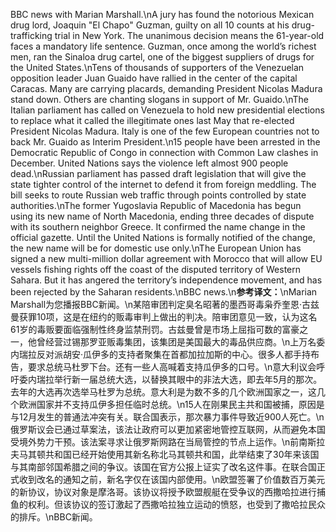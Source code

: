 BBC news with Marian Marshall.\nA jury has found the notorious Mexican drug lord, Joaquin "El Chapo" Guzman, guilty on all 10 counts at his drug-trafficking trial in New York. The unanimous decision means the 61-year-old faces a mandatory life sentence. Guzman, once among the world’s richest men, ran the Sinaloa drug cartel, one of the biggest suppliers of drugs for the United States.\nTens of thousands of supporters of the Venezuelan opposition leader Juan Guaido have rallied in the center of the capital Caracas. Many are carrying placards, demanding President Nicolas Madura stand down. Others are chanting slogans in support of Mr. Guaido.\nThe Italian parliament has called on Venezuela to hold new presidential elections to replace what it called the illegitimate ones last May that re-elected President Nicolas Madura. Italy is one of the few European countries not to back Mr. Guaido as Interim President.\n15 people have been arrested in the Democratic Republic of Congo in connection with Common Law clashes in December. United Nations says the violence left almost 900 people dead.\nRussian parliament has passed draft legislation that will give the state tighter control of the internet to defend it from foreign meddling. The bill seeks to route Russian web traffic through points controlled by state authorities.\nThe former Yugoslavia Republic of Macedonia has begun using its new name of North Macedonia, ending three decades of dispute with its southern neighbor Greece. It confirmed the name change in the official gazette. Until the United Nations is formally notified of the change, the new name will be for domestic use only.\nThe European Union has signed a new multi-million dollar agreement with Morocco that will allow EU vessels fishing rights off the coast of the disputed territory of Western Sahara. But it has angered the territory’s independence movement, and has been rejected by the Saharan residents.\nBBC news.\n**参考译文：**\nMarian Marshall为您播报BBC新闻。\n某陪审团判定臭名昭著的墨西哥毒枭乔奎恩·古兹曼获罪10项，这是在纽约的贩毒审判上做出的判决。陪审团意见一致，认为这名61岁的毒贩要面临强制性终身监禁刑罚。古兹曼曾是市场上屈指可数的富豪之一，他曾经营过锡那罗亚贩毒集团，该集团是美国最大的毒品供应商。\n上万名委内瑞拉反对派胡安·瓜伊多的支持者聚集在首都加拉加斯的中心。很多人都手持布告，要求总统马杜罗下台。还有一些人高喊着支持瓜伊多的口号。\n意大利议会呼吁委内瑞拉举行新一届总统大选，以替换其眼中的非法大选，即去年5月的那次。去年的大选再次选举马杜罗为总统。意大利是为数不多的几个欧洲国家之一，这几个欧洲国家并不支持瓜伊多担任临时总统。\n15人在刚果民主共和国被捕，原因是与12月发生的普通法冲突有关。联合国表示，那次暴力事件导致近900人死亡。\n俄罗斯议会已通过草案法，该法让政府可以更加紧密地管控互联网，从而避免本国受境外势力干预。该法案寻求让俄罗斯网路在当局管控的节点上运作。\n前南斯拉夫马其顿共和国已经开始使用其新名称北马其顿共和国，此举结束了30年来该国与其南部邻国希腊之间的争议。该国在官方公报上证实了改名这件事。在联合国正式收到改名的通知之前，新名字仅在该国内部使用。\n欧盟签署了价值数百万美元的新协议，协议对象是摩洛哥。该协议将授予欧盟舰艇在受争议的西撒哈拉进行捕鱼的权利。但该协议的签订激起了西撒哈拉独立运动的愤怒，也受到了撒哈拉民众的排斥。\nBBC新闻。
        